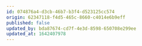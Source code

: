 ```yaml
---
id: 074876a4-d3cb-46b7-b3f4-d523125cc574
origin: 62347118-f4d5-465c-8660-c4014e6b9eff
published: false
updated_by: bda87674-cd7f-4e3d-8598-650708e299ee
updated_at: 1642407978
---
```

